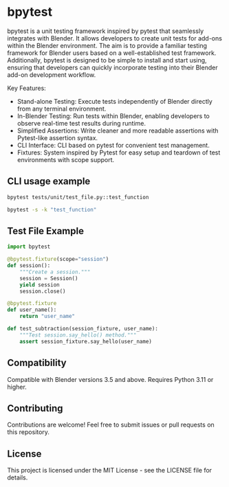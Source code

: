 # bpytest

bpytest is a unit testing framework inspired by pytest that seamlessly integrates with Blender. It allows developers to create unit tests for add-ons within the Blender environment. The aim is to provide a familiar testing framework for Blender users based on a well-established test framework. Additionally, bpytest is designed to be simple to install and start using, ensuring that developers can quickly incorporate testing into their Blender add-on development workflow.

Key Features:

- Stand-alone Testing: Execute tests independently of Blender directly from any terminal environment.
- In-Blender Testing: Run tests within Blender, enabling developers to observe real-time test results during runtime.
- Simplified Assertions: Write cleaner and more readable assertions with Pytest-like assertion syntax.
- CLI Interface: CLI based on pytest for convenient test management.
- Fixtures: System inspired by Pytest for easy setup and teardown of test environments with scope support.

## CLI usage example

```bash
bpytest tests/unit/test_file.py::test_function
```
```bash
bpytest -s -k "test_function" 
```

## Test File Example

```python
import bpytest

@bpytest.fixture(scope="session")
def session():
    """Create a session."""	
    session = Session()
    yield session
    session.close()

@bpytest.fixture
def user_name():
    return "user_name"

def test_subtraction(session_fixture, user_name):
    """Test session.say_hello() method."""	
    assert session_fixture.say_hello(user_name)
```

## Compatibility
Compatible with Blender versions 3.5 and above.
Requires Python 3.11 or higher.

## Contributing
Contributions are welcome! Feel free to submit issues or pull requests on this repository.

## License
This project is licensed under the MIT License - see the LICENSE file for details.